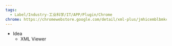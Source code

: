 ```yaml
---
tags:
  - Label/Industry-工业科学/IT/APP/Plugin/Chrome
chrome: https://chromewebstore.google.com/detail/xml-plus/jmhicemblbmkcbonbhkjmflehkmkiidj
---
```


- Idea
    - XML Viewer

